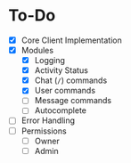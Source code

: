 # To-Do

- [x] Core Client Implementation
- [x] Modules
  - [x] Logging
  - [x] Activity Status
  - [x] Chat (`/`) commands
  - [x] User commands
  - [ ] Message commands
  - [ ] Autocomplete
- [ ] Error Handling
- [ ] Permissions
  - [ ] Owner
  - [ ] Admin
